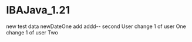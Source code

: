 # IBAJava_1.21
new test data
newDateOne
add
addd--
second User
change 1 of user One 
change 1 of user Two
